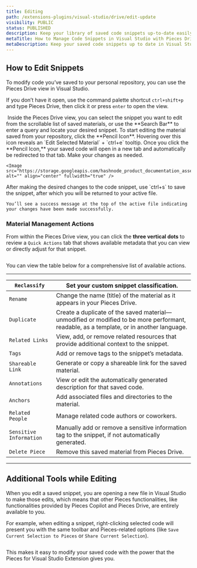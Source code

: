 ```yaml
---
title: Editing
path: /extensions-plugins/visual-studio/drive/edit-update
visibility: PUBLIC
status: PUBLISHED
description: Keep your library of saved code snippets up-to-date easily with the seamless editing process between Visual Studio and the Pieces for Visual Studio Extension.
metaTitle: How to Manage Code Snippets in Visual Studio with Pieces Drive
metaDescription: Keep your saved code snippets up to date in Visual Studio with the Pieces Drive editing and modification tools.
---
```


## How to Edit Snippets

To modify code you’ve saved to your personal repository, you can use the Pieces Drive view in Visual Studio.

If you don’t have it open, use the command palette shortcut `ctrl+shift+p` and type Pieces Drive, then click it or press `enter` to open the view.

<Image src="https://storage.googleapis.com/hashnode_product_documentation_assets/visual_studio_extension_assets/using_snippets/edit_update/opening_pieces_drive_via_command_palette.gif" alt="" align="center" fullwidth="true" />

<Steps>
  <Step title="Locating a Snippet">
    Inside the Pieces Drive view, you can select the snippet you want to edit from the scrollable list of saved materials, or use the **Search Bar** to enter a query and locate your desired snippet.
  </Step>

  <Step title="Open the Snippet">
    To start editing the material saved from your repository, click the **Pencil Icon**. Hovering over this icon reveals an `Edit Selected Material` + `ctrl+e` tooltip.
  </Step>

  <Step title="Edit the Snippet">
    Once you click the **Pencil Icon,** your saved code will open in a new tab and automatically be redirected to that tab. Make your changes as needed.

    <Image src="https://storage.googleapis.com/hashnode_product_documentation_assets/visual_studio_extension_assets/using_snippets/edit_update/edit_and_insert_snippet.gif" alt="" align="center" fullwidth="true" />
  </Step>

  <Step title="Save the Snippet">
    After making the desired changes to the code snippet, use `ctrl+s` to save the snippet, after which you will be returned to your active file.

    You’ll see a success message at the top of the active file indicating your changes have been made successfully.
  </Step>
</Steps>

### Material Management Actions

From within the Pieces Drive view, you can click the **three vertical dots** to review a `Quick Actions` tab that shows available metadata that you can view or directly adjust for that snippet.

<Image src="https://storage.googleapis.com/hashnode_product_documentation_assets/visual_studio_extension_assets/using_snippets/edit_update/editing_snippet_metadata.gif" alt="" align="center" fullwidth="true" />

You can view the table below for a comprehensive list of available actions.

***

| `Reclassify`            | Set your custom snippet classification.                                                                                                 |
| ----------------------- | --------------------------------------------------------------------------------------------------------------------------------------- |
| `Rename`                | Change the name (title) of the material as it appears in your Pieces Drive.                                                             |
| `Duplicate`             | Create a duplicate of the saved material—unmodified or modified to be more performant, readable, as a template, or in another language. |
| `Related Links`         | View, add, or remove related resources that provide additional context to the snippet.                                                  |
| `Tags`                  | Add or remove tags to the snippet’s metadata.                                                                                           |
| `Shareable Link`        | Generate or copy a shareable link for the saved material.                                                                               |
| `Annotations`           | View or edit the automatically generated description for that saved code.                                                               |
| `Anchors`               | Add associated files and directories to the material.                                                                                   |
| `Related People`        | Manage related code authors or coworkers.                                                                                               |
| `Sensitive Information` | Manually add or remove a sensitive information tag to the snippet, if not automatically generated.                                      |
| `Delete Piece`          | Remove this saved material from Pieces Drive.                                                                                           |

***

## Additional Tools while Editing

When you edit a saved snippet, you are opening a new file in Visual Studio to make those edits, which means that other Pieces functionalities, like functionalities provided by Pieces Copilot and Pieces Drive, are entirely available to you.

For example, when editing a snippet, right-clicking selected code will present you with the same toolbar and Pieces-related options (like `Save Current Selection to Pieces` or `Share Current Selection`).

<Image src="https://storage.googleapis.com/hashnode_product_documentation_assets/visual_studio_extension_assets/using_snippets/edit_update/showing_actions_in_edit_view.gif" alt="" align="center" fullwidth="true" />

This makes it easy to modify your saved code with the power that the Pieces for Visual Studio Extension gives you.